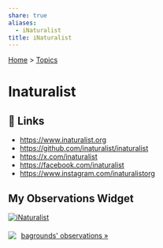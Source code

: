 ```yaml
---  
share: true  
aliases:  
  - iNaturalist  
title: iNaturalist  
---  
```

[Home](../index.md) > [Topics](./index.md)  
# Inaturalist  
## 🔗 Links  
- https://www.inaturalist.org  
- https://github.com/inaturalist/inaturalist  
- https://x.com/inaturalist  
- https://facebook.com/inaturalist  
- https://www.instagram.com/inaturalistorg  
  
## My Observations Widget  
<a href="https://www.inaturalist.org"><img alt="iNaturalist" src="https://www.inaturalist.org/assets/logo.gif" /></a>  
<script type="text/javascript" charset="utf-8" src="https://www.inaturalist.org/observations/bagrounds.widget?layout=large&limit=20&order=desc&order_by=observed_on"></script>  
<a href="https://www.inaturalist.org/observations/bagrounds" style="display: flex; align-items: center; height: 2em;">  
<img src="https://static.inaturalist.org/attachments/users/icons/8822063/7d7dc1fdd3a6d0d024b7da94f59ea141-thumb.jpeg?1733695366" style="margin-right: 10px;" /> bagrounds' observations »  
</a>  
